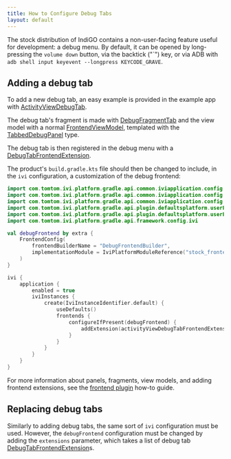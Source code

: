 ```yaml
---
title: How to Configure Debug Tabs
layout: default
---
```


The stock distribution of IndiGO contains a non-user-facing feature useful for development: a debug
menu. By default, it can be opened by long-pressing the `volume down` button, via the backtick
("\`") key, or via ADB with `adb shell input keyevent --longpress KEYCODE_GRAVE`.

## Adding a debug tab

To add a new debug tab, an easy example is provided in the example app with
[ActivityViewDebugTab](com.tomtom.ivi.example.debugtab.activityview.activityViewDebugTabFrontendExtension).

The debug tab's fragment is made with
[DebugFragmentTab](com.tomtom.ivi.api.common.debugtab.DebugFragmentTab) and the view model with a
normal [FrontendViewModel](com.tomtom.ivi.api.framework.frontend.viewmodels.FrontendViewModel),
templated with the [TabbedDebugPanel](com.tomtom.ivi.api.common.debugtab.TabbedDebugPanel) type.

The debug tab is then registered in the debug menu with a
[DebugTabFrontendExtension](com.tomtom.ivi.api.common.debugtab.DebugTabFrontendExtension).

The product's `build.gradle.kts` file should then be changed to include, in the `ivi` configuration,
a customization of the debug frontend:

```kotlin
import com.tomtom.ivi.platform.gradle.api.common.iviapplication.config.FrontendConfig
import com.tomtom.ivi.platform.gradle.api.common.iviapplication.config.IviInstanceIdentifier
import com.tomtom.ivi.platform.gradle.api.common.iviapplication.config.MenuItemConfig
import com.tomtom.ivi.platform.gradle.api.plugin.defaultsplatform.userProfileFrontend
import com.tomtom.ivi.platform.gradle.api.plugin.defaultsplatform.userProfileMenuItem
import com.tomtom.ivi.platform.gradle.api.framework.config.ivi

val debugFrontend by extra {
    FrontendConfig(
        frontendBuilderName = "DebugFrontendBuilder",
        implementationModule = IviPlatformModuleReference("stock_frontends_debug")
    )
}

ivi {
    application {
        enabled = true
        iviInstances {
            create(IviInstanceIdentifier.default) {
                useDefaults()
                frontends {
                    configureIfPresent(debugFrontend) {
                        addExtension(activityViewDebugTabFrontendExtension)
                    }
                }
            }
        }
    }
}
```

For more information about panels, fragments, view models, and adding frontend extensions, see the
[frontend plugin](/indigo/documentation/tutorials-and-examples/how-to-guides/how-to-create-a-frontend-plugin)
how-to guide.

## Replacing debug tabs

Similarly to adding debug tabs, the same sort of `ivi` configuration must be used.
However, the `debugFrontend` configuration must be changed by adding the `extensions` parameter,
which takes a list of debug tab
[DebugTabFrontendExtension](com.tomtom.ivi.api.common.debugtab.DebugTabFrontendExtension)s.
